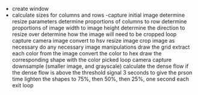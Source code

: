 - create window
- calculate sizes for columns and rows
-capture initial image
determine resize parameters
    determine proportions of columns to row
    determine proportions of image width to image height
    determine the direction to resize over
    determine how the image will need to be cropped
loop
    capture camera image
    convert to hsv
    resize image
    crop image as necessary
    do any necessary image manipulations
    draw the grid
        extract each color from the image
        convert the color to hex
        draw the corresponding shape with the color picked
    loop camera capture
        downsample (smaller image, and grayscale)
        calculate the dense flow
        if the dense flow is above the threshold
            signal 3 seconds to give the prson time
                lighten the shapes to 75%, then 50%, then 25%, one second each
            exit loop

    
